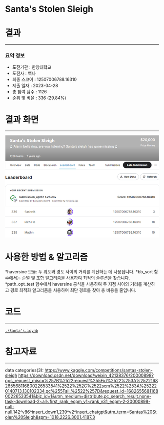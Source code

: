 # Santa's Stolen Sleigh
# 결과
---
### 요약 정보
* 도전기관 : 한양대학교
* 도전자 : 백나
* 최종 스코어 : 12507006788.16310
* 제출 일자 : 2023-04-28
* 총 참여 팀수 : 1126
* 순위 및 비율 : 336 (29.84%)

# 결과 화면
---
![ex_screenshot2](./IMG/score.png)
![ex_screenshot](./IMG/rank.png)


# 사용한 방법 & 알고리즘
 *haversine 모듈: 두 위도와 경도 사이의 거리를 계산하는 데 사용됩니다.
 *bb_sort 함수에서는 순열 및 조합 알고리즘을 사용하여 최적의 솔루션을 찾습니다.
 *path_opt_test 함수에서 haversine 공식을 사용하여 두 지점 사이의 거리를 계산하고 경로 최적화 알고리즘을 사용하여 최단 경로를 찾아 총 비용을 줄입니다.
# 코드
---
[`./Santa's.ipynb`](./Santa's.ipynb)

# 참고자료
---
data categories(3): 
 https://www.kaggle.com/competitions/santas-stolen-sleigh
 https://download.csdn.net/download/weixin_42138376/20000898?ops_request_misc=%257B%2522request%255Fid%2522%253A%2522168265568116800226533541%2522%252C%2522scm%2522%253A%252220140713.130102334.pc%255Fall.%2522%257D&request_id=168265568116800226533541&biz_id=1&utm_medium=distribute.pc_search_result.none-task-download-2~all~first_rank_ecpm_v1~rank_v31_ecpm-2-20000898-null-null.142^v86^insert_down1,239^v2^insert_chatgpt&utm_term=Santas%20Stolen%20Sleigh&spm=1018.2226.3001.4187.3
